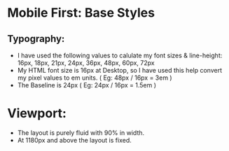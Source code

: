 <h1>Mobile First: Base Styles</h1>

<h2>Typography:</h2>

<ul>
	<li>I have used the following values to calulate my font sizes &amp; line-height: 16px, 18px, 21px, 24px, 36px, 48px, 60px, 72px</li>
	<li>My HTML font size is 16px at Desktop, so I have used this help convert my pixel values to em units. ( Eg: 48px / 16px = 3em )</li>
	<li>The Baseline is 24px ( Eg: 24px / 16px = 1.5em )</li>
</ul>

<h1>Viewport:</h2>



<ul>
	<li>The layout is purely fluid with 90% in width.</li>
	<li>At 1180px and above the layout is fixed.</li>
</ul>
